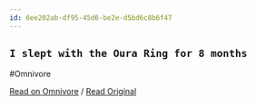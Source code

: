 ```yaml
---
id: 6ee202ab-df95-45d6-be2e-d5bd6c8b6f47
---
```


## `I slept with the Oura Ring for 8 months`
#Omnivore

[Read on Omnivore](https://omnivore.app/me/i-slept-with-the-oura-ring-for-8-months-190fd037189) / [Read Original](https://merecivilian.com/oura-ring/)


